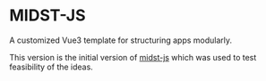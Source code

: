# MIDST-JS 
A customized Vue3 template for structuring apps modularly.

This version is the initial version of [midst-js](http://github.com/midst-js) which was used to test feasibility of the ideas.

